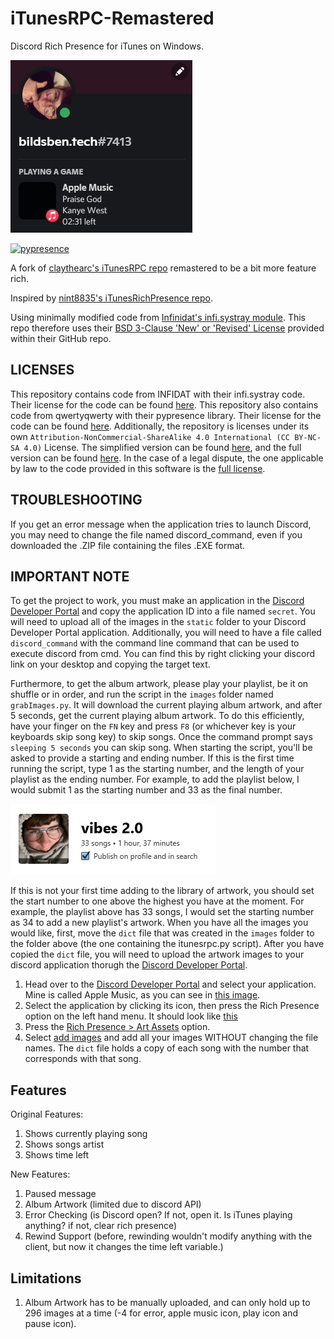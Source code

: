 # iTunesRPC-Remastered
Discord Rich Presence for iTunes on Windows.

![The application in use.](/docs/a.png)

[![pypresence](https://img.shields.io/badge/using-pypresence-00bb88.svg?style=for-the-badge&logo=discord&logoWidth=20)](https://github.com/qwertyquerty/pypresence)

A fork of [claythearc's iTunesRPC repo](https://github.com/claythearc/iTunesRPC) remastered to be a bit more feature rich.

Inspired by [nint8835's iTunesRichPresence repo](https://github.com/nint8835/iTunesRichPresence).

Using minimally modified code from [Infinidat's infi.systray module](https://github.com/Infinidat/infi.systray). This repo therefore uses their [BSD 3-Clause 'New' or 'Revised' License](https://github.com/Infinidat/infi.systray/blob/develop/LICENSE) 
provided within their GitHub repo.

## LICENSES

This repository contains code from INFIDAT with their infi.systray code. Their license for the code can be found [here](/LICENSES/INFIDAT-License). This repository also contains code from qwertyqwerty with their pypresence library. Their license for the code can be found [here](/LICENSES/pypresence-License). Additionally, the repository is licenses under its own ```Attribution-NonCommercial-ShareAlike 4.0 International (CC BY-NC-SA 4.0)``` License. The simplified version can be found [here](/LICENSES/Simplified-iTunesRPC-License), and the full version can be found [here](/LICENSES/Full-iTunesRPC-License). In the case of a legal dispute, the one applicable by law to the code provided in this software is the [full license](/LICENSES/Full-iTunesRPC-License). 

## TROUBLESHOOTING

If you get an error message when the application tries to launch Discord, you may need to change the file named discord_command, even if you downloaded the .ZIP file containing the files .EXE format.

## IMPORTANT NOTE
To get the project to work, you must make an application in the [Discord Developer Portal](https://discord.com/developers/applications) and copy the
application ID into a file named ```secret```. You will need to upload all of the images in the ```static``` folder to your Discord Developer Portal application.
Additionally, you will need to have a file called ```discord_command``` with the command line command that can be used to execute discord from cmd. You can find this by right clicking your discord link on your desktop and copying the target text. 

Furthermore, to get the album artwork, please play your playlist, be it on shuffle or in order, and run the script in the ```images``` folder named ```grabImages.py```. It will download the current playing album artwork, and after 5 seconds, get the current playing album artwork. To do this efficiently, have your finger on the ```FN``` key and press ```F8``` (or whichever key is your keyboards skip song key) to skip songs. Once the command prompt says ```sleeping 5 seconds``` you can skip song. When starting the script, you'll be asked to provide a starting and ending number. If this is the first time running the script, type 1 as the starting number, and the length of your playlist as the ending number. For example, to add the playlist below, I would submit 1 as the starting number and 33 as the final number.

![An image showing a cropped screenshot of an iTunes playlist named vibes 2.0, with a cover of a boy in a hoodie with the caption "roadman". Below the title of the playlist is the message "33 songs, totalling 1 hour and 37 minutes". Below this is a checkmark box that is ticked saying "publish on profile and in search".](/docs/1.png "My Playlist as an example.")

If this is not your first time adding to the library of artwork, you should set the start number to one above the highest you have at the moment. For example, the playlist above has 33 songs, I would set the starting number as 34 to add a new playlist's artwork. When you have all the images you would like, first, move the ```dict``` file that was created in the ```images``` folder to the folder above (the one containing the itunesrpc.py script). After you have copied the ```dict``` file, you will need to upload the artwork images to your discord application thorugh the [Discord Developer Portal](https://discord.com/developers/applications).

1. Head over to the [Discord Developer Portal](https://discord.com/developers/applications) and select your application. Mine is called Apple Music, as you can see in [this image](/docs/2.png).
2. Select the application by clicking its icon, then press the Rich Presence option on the left hand menu. It should look like [this](/docs/3.png)
3. Press the [Rich Presence > Art Assets](/docs/4.png) option.
4. Select [add images](/docs/5.png) and add all your images WITHOUT changing the file names. The ```dict``` file holds a copy of each song with the number that corresponds with that song.

## Features
Original Features:
1. Shows currently playing song
2. Shows songs artist
3. Shows time left

New Features:
1. Paused message
2. Album Artwork (limited due to discord API)
3. Error Checking (is Discord open? If not, open it. Is iTunes playing anything? if not, clear rich presence)
4. Rewind Support (before, rewinding wouldn't modify anything with the client, but now it changes the time left variable.)

## Limitations
1. Album Artwork has to be manually uploaded, and can only hold up to 296 images at a time (-4 for error, apple music icon, play icon and pause icon).